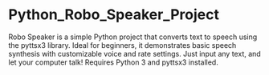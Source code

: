 # Python_Robo_Speaker_Project
Robo Speaker is a simple Python project that converts text to speech using the pyttsx3 library. Ideal for beginners, it demonstrates basic speech synthesis with customizable voice and rate settings. Just input any text, and let your computer talk! Requires Python 3 and pyttsx3 installed.
